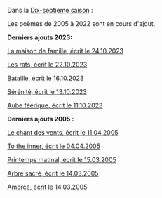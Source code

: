 Dans la [Dix-septième saison](/seasons/17_dix_septieme_saison/) :

Les poèmes de 2005 à 2022 sont en cours d'ajout.

**Derniers ajouts 2023:**

[La maison de famille, écrit le 24.10.2023](/seasons/18_dix_huitieme_saison/la_maison_de_famille/)

[Les rats, écrit le 22.10.2023](/seasons/18_dix_huitieme_saison/les_rats/)

[Bataille, écrit le 16.10.2023](/seasons/18_dix_huitieme_saison/bataille/)

[Sérénité, écrit le 13.10.2023](/seasons/18_dix_huitieme_saison/serenite/)

[Aube féérique, écrit le 11.10.2023](/seasons/18_dix_huitieme_saison/aube_feerique/)

**Derniers ajouts 2005 :**

[Le chant des vents, écrit le 11.04.2005](/seasons/17_dix_septieme_saison/le_chant_des_vents/)

[To the inner, écrit le 04.04.2005](/en/original_texts/to_the_inner)

[Printemps matinal, écrit le 15.03.2005](/seasons/17_dix_septieme_saison/printemps_matinal/)

[Arbre sacré, écrit le 14.03.2005](/seasons/17_dix_septieme_saison/arbre_sacre/)

[Amorce, écrit le 14.03.2005](/seasons/17_dix_septieme_saison/amorce/)
